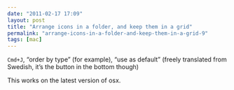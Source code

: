 ```yaml
---
date: "2011-02-17 17:09"
layout: post
title: "Arrange icons in a folder, and keep them in a grid"
permalink: "arrange-icons-in-a-folder-and-keep-them-in-a-grid-9"
tags: [mac]
---
```


<code>Cmd+J</code>, “order by type” (for example), “use as default” (freely translated from Swedish, it’s the button in the bottom though)

This works on the latest version of osx.
